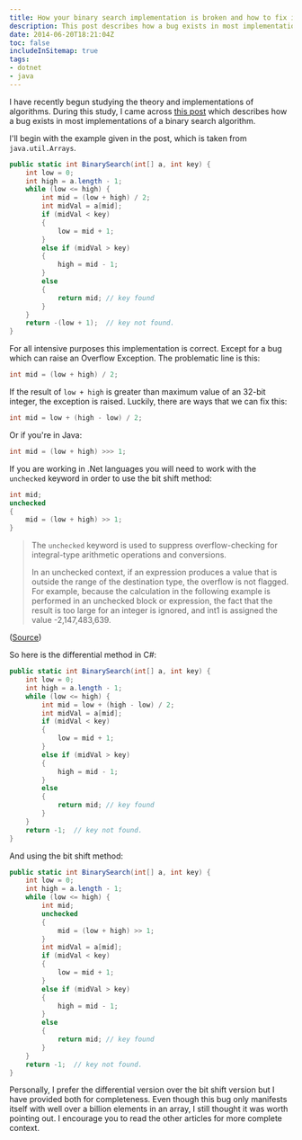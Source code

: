 ```yaml
---
title: How your binary search implementation is broken and how to fix it
description: This post describes how a bug exists in most implementations of a binary search algorithm and how to fix it
date: 2014-06-20T18:21:04Z
toc: false
includeInSitemap: true
tags:
- dotnet
- java
---
```


I have recently begun studying the theory and implementations of algorithms. During this study, I came across [this post](http://googleresearch.blogspot.co.uk/2006/06/extra-extra-read-all-about-it-nearly.html) which describes how a bug exists in most implementations of a binary search algorithm. <!--more-->

I'll begin with the example given in the post, which is taken from `java.util.Arrays`.

```csharp
public static int BinarySearch(int[] a, int key) {
    int low = 0;
    int high = a.length - 1;
    while (low <= high) {
        int mid = (low + high) / 2;
        int midVal = a[mid];
        if (midVal < key)
        {
            low = mid + 1;
        }
        else if (midVal > key)
        {
            high = mid - 1;
        }
        else
        {
            return mid; // key found
        }
    }
    return -(low + 1);  // key not found.
}
```

For all intensive purposes this implementation is correct. Except for a bug which can raise an Overflow Exception. The problematic line is this:

```csharp
int mid = (low + high) / 2;
```

If the result of `low + high` is greater than maximum value of an 32-bit integer, the exception is raised. Luckily, there are ways that we can fix this:

```csharp
int mid = low + (high - low) / 2;
```

Or if you're in Java:

```csharp
int mid = (low + high) >>> 1;
```

If you are working in .Net languages you will need to work with the `unchecked` keyword in order to use the bit shift method:

```csharp
int mid;
unchecked
{
    mid = (low + high) >> 1;
}
```

>The `unchecked` keyword is used to suppress overflow-checking for integral-type arithmetic operations and conversions.
>
>In an unchecked context, if an expression produces a value that is outside the range of the destination type, the overflow is not flagged. For example, because the calculation in the following example is performed in an unchecked block or expression, the fact that the result is too large for an integer is ignored, and int1 is assigned the value -2,147,483,639.

([Source](http://msdn.microsoft.com/en-GB/library/a569z7k8.aspx))

So here is the differential method in C#:

```csharp
public static int BinarySearch(int[] a, int key) {
    int low = 0;
    int high = a.length - 1;
    while (low <= high) {
        int mid = low + (high - low) / 2;
        int midVal = a[mid];
        if (midVal < key)
        {
            low = mid + 1;
        }
        else if (midVal > key)
        {
            high = mid - 1;
        }
        else
        {
            return mid; // key found
        }
    }
    return -1;  // key not found.
}
```

And using the bit shift method:

```csharp
public static int BinarySearch(int[] a, int key) {
    int low = 0;
    int high = a.length - 1;
    while (low <= high) {
        int mid;
        unchecked
        {
            mid = (low + high) >> 1;
        }
        int midVal = a[mid];
        if (midVal < key)
        {
            low = mid + 1;
        }
        else if (midVal > key)
        {
            high = mid - 1;
        }
        else
        {
            return mid; // key found
        }
    }
    return -1;  // key not found.
}
```

Personally, I prefer the differential version over the bit shift version but I have provided both for completeness. Even though this bug only manifests itself with well over a billion elements in an array, I still thought it was worth pointing out. I encourage you to read the other articles for more complete context.
